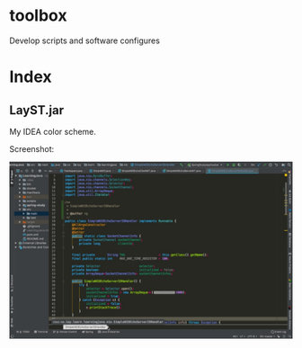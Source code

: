 # toolbox
Develop scripts and software configures

# Index

## LayST.jar

My IDEA color scheme.

Screenshot:

![LayST.jar](https://github.com/liaoaoyang/toolbox/blob/master/images/IDEAColorSchemeLaySTSample.jpg)
